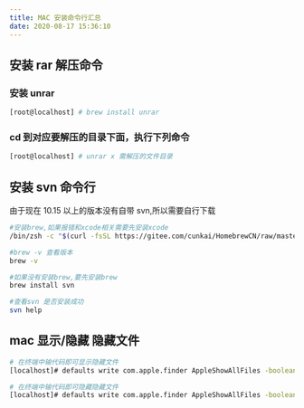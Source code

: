 ```yaml
---
title: MAC 安装命令行汇总
date: 2020-08-17 15:36:10
---
```


## 安装 rar 解压命令

### 安装 unrar

```bash
[root@localhost] # brew install unrar
```

### cd 到对应要解压的目录下面，执行下列命令

```bash
[root@localhost] # unrar x 需解压的文件目录
```

## 安装 svn 命令行

由于现在 10.15 以上的版本没有自带 svn,所以需要自行下载

```bash
#安装brew,如果报错和xcode相关需要先安装xcode
/bin/zsh -c "$(curl -fsSL https://gitee.com/cunkai/HomebrewCN/raw/master/Homebrew.sh)"

#brew -v 查看版本
brew -v

#如果没有安装brew,要先安装brew
brew install svn

#查看svn 是否安装成功
svn help

```

## mac 显示/隐藏 隐藏文件

```bash
# 在终端中输代码即可显示隐藏文件
[localhost]# defaults write com.apple.finder AppleShowAllFiles -boolean true;killall Finder

# 在终端中输代码即可隐藏隐藏文件
[localhost]# defaults write com.apple.finder AppleShowAllFiles -boolean false;killall Finder
```
